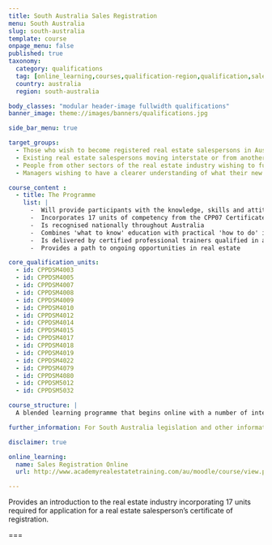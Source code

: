 ```yaml
---
title: South Australia Sales Registration
menu: South Australia
slug: south-australia
template: course
onpage_menu: false
published: true
taxonomy:
  category: qualifications
  tag: [online_learning,courses,qualification-region,qualification,sales registration,sales,sales consultants,south australia]
  country: australia
  region: south-australia

body_classes: "modular header-image fullwidth qualifications"
banner_image: theme://images/banners/qualifications.jpg

side_bar_menu: true

target_groups:
  - Those who wish to become registered real estate salespersons in Australia
  - Existing real estate salespersons moving interstate or from another country wishing to register as a salesperson
  - People from other sectors of the real estate industry wishing to further develop their knowledge or skills in specific areas
  - Managers wishing to have a clearer understanding of what their new recruits are learning

course_content :
  - title: The Programme
    list: |
      -  Will provide participants with the knowledge, skills and attitudes to build a successful career in real estate sales
      -  Incorporates 17 units of competency from the CPP07 Certificate IV in Property Services (Real Estate)
      -  Is recognised nationally throughout Australia
      -  Combines 'what to know' education with practical 'how to do' instruction
      -  Is delivered by certified professional trainers qualified in accelerated learning techniques to enhance learning retention and student engagement
      -  Provides a path to ongoing opportunities in real estate

core_qualification_units:
  - id: CPPDSM4003
  - id: CPPDSM4005
  - id: CPPDSM4007
  - id: CPPDSM4008
  - id: CPPDSM4009
  - id: CPPDSM4010
  - id: CPPDSM4012
  - id: CPPDSM4014
  - id: CPPDSM4015
  - id: CPPDSM4017
  - id: CPPDSM4018
  - id: CPPDSM4019
  - id: CPPDSM4022
  - id: CPPDSM4079
  - id: CPPDSM4080
  - id: CPPDSM5012
  - id: CPPDSM5032

course_structure: |
  A blended learning programme that begins online with a number of interactive tasks that you can do from your own computer. This is followed by 8 days in the Academy Training Centre that includes application of knowledge gained and one-on-one guidance to help you achieve success.

further_information: For South Australia legislation and other information visit [Office of Business and Consumer Affairs](http://www.cbs.sa.gov.au/).

disclaimer: true

online_learning:
  name: Sales Registration Online
  url: http://www.academyrealestatetraining.com/au/moodle/course/view.php?id=127

---
```


Provides an introduction to the real estate industry incorporating 17 units required for application for a real estate salesperson’s certificate of registration.

===
